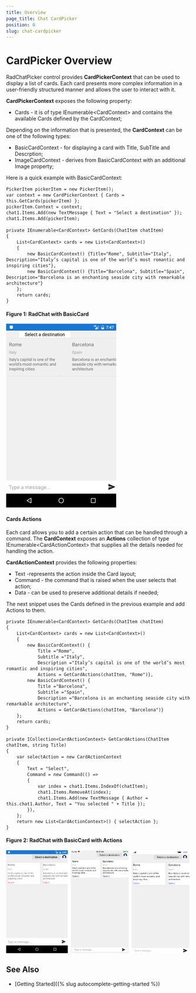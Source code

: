 ```yaml
---
title: Overview
page_title: Chat CardPicker
position: 0
slug: chat-cardpicker
---
```


# CardPicker Overview #

RadChatPicker control provides **CardPickerContext** that can be used to display a list of cards. Each card presents more complex information in a user-friendly structured manner and allows the user to interact with it. 

**CardPickerContext**  exposes the following property:

* Cards - it is of type IEnumerable&lt;CardContext&gt; and contains the available Cards defined by the CardContext;

Depending on the information that is presented, the **CardContext** can be one of the following types:

* BasicCardContext - for displaying a card with Title, SubTitle and Descrption;
* ImageCardContext - derives from BasicCardContext with an additional Image property;

Here is a quick example with BasicCardContext:

	PickerItem pickerItem = new PickerItem();
	var context = new CardPickerContext { Cards = this.GetCards(pickerItem) };
	pickerItem.Context = context;
	chat1.Items.Add(new TextMessage { Text = "Select a destination" });
	chat1.Items.Add(pickerItem);

	private IEnumerable<CardContext> GetCards(ChatItem chatItem)
	{
		List<CardContext> cards = new List<CardContext>()
		{
			new BasicCardContext() {Title="Rome", Subtitle="Italy", Description="Italy’s capital is one of the world’s most romantic and inspiring cities"},
			new BasicCardContext() {Title="Barcelona", Subtitle="Spain", Description="Barcelona is an enchanting seaside city with remarkable architecture"}
		};
		return cards;
	}
	
#### Figure 1: RadChat with BasicCard

![CardPicker](images/chat_cardpicker.png)
	
#### Cards Actions

Each card allows you to add a certain action that can be handled through a command. The **CardContext** exposes an **Actions** collection of type IEnumerable&lt;CardActionContext&gt; that supplies all the details needed for handling the action.

**CardActionContext** provides the following properties:

* Text -represents the action inside the Card layout;
* Command - the command that is raised when the user selects that action;
* Data - can be used to preserve additional details if needed;

The next snippet uses the Cards defined in the previous example and add Actions to them.

	private IEnumerable<CardContext> GetCards(ChatItem chatItem)
	{
		List<CardContext> cards = new List<CardContext>()
		{
			new BasicCardContext() {
				Title ="Rome",
				Subtitle ="Italy",
				Description ="Italy’s capital is one of the world’s most romantic and inspiring cities",
				Actions = GetCardActions(chatItem, "Rome")},
			new BasicCardContext() {
				Title ="Barcelona",
				Subtitle ="Spain",
				Description ="Barcelona is an enchanting seaside city with remarkable architecture",
				Actions = GetCardActions(chatItem, "Barcelona")}
		};
		return cards;
	}

	private ICollection<CardActionContext> GetCardActions(ChatItem chatItem, string Title)
	{            
		var selectAction = new CardActionContext
		{
			Text = "Select",
			Command = new Command(() =>
			{
				var index = chat1.Items.IndexOf(chatItem);
				chat1.Items.RemoveAt(index);
				chat1.Items.Add(new TextMessage { Author = this.chat1.Author, Text = "You selected " + Title });
			}),
		};
		return new List<CardActionContext>() { selectAction };
	}

#### Figure 2: RadChat with BasicCard with Actions

![CardPicker](images/chat_cardpicker_actions.png)

## See Also

- [Getting Started]({% slug autocomplete-getting-started %})